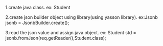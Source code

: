 1.create java class.
	 ex: Student

2.create json builder object using library(using yasson library).
	ex:Jsonb jsonb = JsonbBuilder.create();

3.read the json value and assign java object.
	ex: Student std = jsonb.fromJson(req.getReader(),Student.class);
